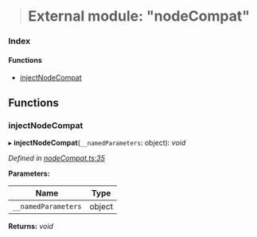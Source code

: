 > # External module: "nodeCompat"

### Index

#### Functions

* [injectNodeCompat](_nodecompat_.md#injectnodecompat)

## Functions

###  injectNodeCompat

▸ **injectNodeCompat**(`__namedParameters`: object): *void*

*Defined in [nodeCompat.ts:35](https://github.com/polkadot-js/api/blob/3b339a2/packages/api/src/nodeCompat.ts#L35)*

**Parameters:**

Name | Type |
------ | ------ |
`__namedParameters` | object |

**Returns:** *void*